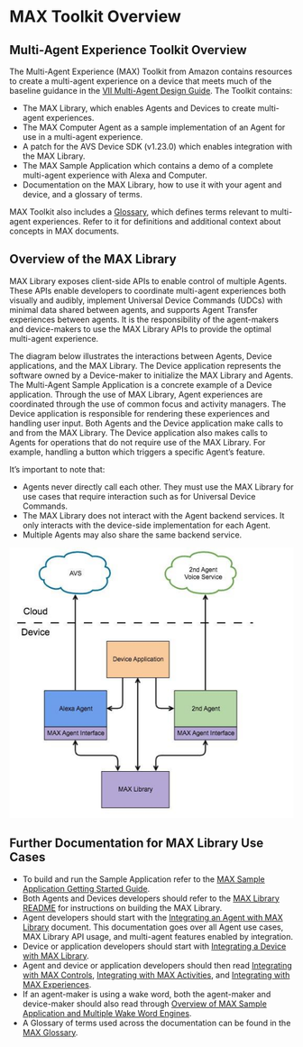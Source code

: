 # MAX Toolkit Overview

## Multi-Agent Experience Toolkit Overview

The Multi-Agent Experience (MAX) Toolkit from Amazon contains resources to create a multi-agent experience on a device that meets much of the baseline guidance in the [VII Multi-Agent Design Guide](https://developer.amazon.com/en-US/alexa/voice-interoperability/design-guide). The Toolkit contains:

* The MAX Library, which enables Agents and Devices to create multi-agent experiences.
* The MAX Computer Agent as a sample implementation of an Agent for use in a multi-agent experience.
* A patch for the AVS Device SDK (v1.23.0) which enables integration with the MAX Library.
* The MAX Sample Application which contains a demo of a complete multi-agent experience with Alexa and Computer.
* Documentation on the MAX Library, how to use it with your agent and device, and a glossary of terms.

MAX Toolkit also includes a [Glossary](Glossary.md), which defines terms relevant to multi-agent experiences. Refer to it for definitions and additional context about concepts in MAX documents.

## Overview of the MAX Library
MAX Library exposes client-side APIs to enable control of multiple Agents. These APIs enable developers to coordinate multi-agent experiences both visually and audibly, implement Universal Device Commands (UDCs) with minimal data shared between agents, and supports Agent Transfer experiences between agents. It is the responsibility of the agent-makers and device-makers to use the MAX Library APIs to provide the optimal multi-agent experience.

The diagram below illustrates the interactions between Agents, Device applications, and the MAX Library. The Device application represents the software owned by a Device-maker to initialize the MAX Library and Agents. The Multi-Agent Sample Application is a concrete example of a Device application. Through the use of MAX Library, Agent experiences are coordinated through the use of common focus and activity managers. The Device application is responsible for rendering these experiences and handling user input. Both Agents and the Device application make calls to and from the MAX Library. The Device application also makes calls to Agents for operations that do not require use of the MAX Library. For example, handling a button which triggers a specific Agent’s feature.

 It’s important to note that:

* Agents never directly call each other. They must use  the MAX Library for use cases that require interaction such as for Universal  Device Commands.
* The MAX Library does not interact with the Agent  backend services. It only interacts with the device-side implementation for each Agent.
* Multiple Agents may also share the same backend service.

![Overview](images/MAXOverviewAgentsAndDevices.png)

## Further Documentation for MAX Library Use Cases

* To build and run the Sample Application refer to the [MAX Sample Application Getting Started Guide](MAX_Sample_Application_Getting_Started_Guide.md).
* Both Agents and Devices developers should refer to the [MAX Library README](../MAX/README.md) for instructions on building the MAX Library.
* Agent developers should start with the [Integrating an Agent with MAX Library](Integrating_An_Agent_With_MAX_Library.md) document. This documentation goes over all Agent use cases, MAX Library API usage, and multi-agent features enabled by integration.
* Device or application developers should start with [Integrating a Device with MAX Library](Integrating_A_Device_With_MAX_Library.md).
* Agent and device or application developers should then read [Integrating with MAX Controls](Integrating_With_MAX_Controls.md), [Integrating with MAX Activities](Integrating_With_MAX_Activities.md), and [Integrating with MAX Experiences](Integrating_With_MAX_Experiences.md).
* If an agent-maker is using a wake word, both the agent-maker and device-maker should also read through [Overview of MAX Sample Application and Multiple Wake Word Engines](Overview_Of_MAX_Sample_Application_And_Multiple_Wake_Word_Engines.md).
* A Glossary of terms used across the documentation can be found in the [MAX Glossary](Glossary.md).
